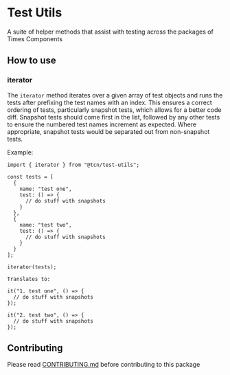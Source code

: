 # Test Utils

A suite of helper methods that assist with testing across the packages of Times
Components

## How to use

### iterator

The `iterator` method iterates over a given array of test objects and runs the
tests after prefixing the test names with an index. This ensures a correct
ordering of tests, particularly snapshot tests, which allows for a better code
diff. Snapshot tests should come first in the list, followed by any other tests
to ensure the numbered test names increment as expected. Where appropriate,
snapshot tests would be separated out from non-snapshot tests.

Example:

```
import { iterator } from "@tcn/test-utils";

const tests = [
  {
    name: "test one",
    test: () => {
      // do stuff with snapshots
    }
  },
  {
    name: "test two",
    test: () => {
      // do stuff with snapshots
    }
  }
];

iterator(tests);

Translates to:

it("1. test one", () => {
  // do stuff with snapshots
});

it("2. test two", () => {
  // do stuff with snapshots
});
```

## Contributing

Please read [CONTRIBUTING.md](./CONTRIBUTING.md) before contributing to this
package
